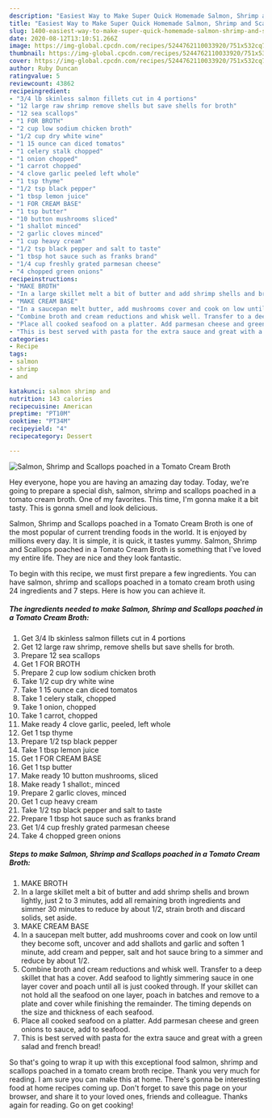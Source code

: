 ```yaml
---
description: "Easiest Way to Make Super Quick Homemade Salmon, Shrimp and Scallops poached in a Tomato Cream Broth"
title: "Easiest Way to Make Super Quick Homemade Salmon, Shrimp and Scallops poached in a Tomato Cream Broth"
slug: 1400-easiest-way-to-make-super-quick-homemade-salmon-shrimp-and-scallops-poached-in-a-tomato-cream-broth
date: 2020-08-12T13:10:51.266Z
image: https://img-global.cpcdn.com/recipes/5244762110033920/751x532cq70/salmon-shrimp-and-scallops-poached-in-a-tomato-cream-broth-recipe-main-photo.jpg
thumbnail: https://img-global.cpcdn.com/recipes/5244762110033920/751x532cq70/salmon-shrimp-and-scallops-poached-in-a-tomato-cream-broth-recipe-main-photo.jpg
cover: https://img-global.cpcdn.com/recipes/5244762110033920/751x532cq70/salmon-shrimp-and-scallops-poached-in-a-tomato-cream-broth-recipe-main-photo.jpg
author: Ruby Duncan
ratingvalue: 5
reviewcount: 43862
recipeingredient:
- "3/4 lb skinless salmon fillets cut in 4 portions"
- "12 large raw shrimp remove shells but save shells for broth"
- "12 sea scallops"
- "1 FOR BROTH"
- "2 cup low sodium chicken broth"
- "1/2 cup dry white wine"
- "1 15 ounce can diced tomatos"
- "1 celery stalk chopped"
- "1 onion chopped"
- "1 carrot chopped"
- "4 clove garlic peeled left whole"
- "1 tsp thyme"
- "1/2 tsp black pepper"
- "1 tbsp lemon juice"
- "1 FOR CREAM BASE"
- "1 tsp butter"
- "10 button mushrooms sliced"
- "1 shallot minced"
- "2 garlic cloves minced"
- "1 cup heavy cream"
- "1/2 tsp black pepper and salt to taste"
- "1 tbsp hot sauce such as franks brand"
- "1/4 cup freshly grated parmesan cheese"
- "4 chopped green onions"
recipeinstructions:
- "MAKE BROTH"
- "In a large skillet melt a bit of butter and add shrimp shells and brown lightly, just 2 to 3 minutes, add all remaining broth ingredients and simmer 30 minutes to reduce by about 1/2, strain broth and discard solids, set aside."
- "MAKE CREAM BASE"
- "In a saucepan melt butter, add mushrooms cover and cook on low until they become soft, uncover and add shallots and garlic and soften 1 minute, add cream and pepper, salt and hot sauce bring to a simmer and reduce by about 1/2."
- "Combine broth and cream reductions and whisk well. Transfer to a deep skillet that has a cover. Add seafood to lightly simmering sauce in one layer cover and poach until all is just cooked through. If your skillet can not hold all the seafood on one layer, poach in batches and remove to a plate and cover while finishing the remainder. The timing depends on the size and thickness of each seafood."
- "Place all cooked seafood on a platter. Add parmesan cheese and green onions to sauce,  add to seafood."
- "This is best served with pasta for the extra sauce and great with a green salad and french bread!"
categories:
- Recipe
tags:
- salmon
- shrimp
- and

katakunci: salmon shrimp and 
nutrition: 143 calories
recipecuisine: American
preptime: "PT10M"
cooktime: "PT34M"
recipeyield: "4"
recipecategory: Dessert

---
```



![Salmon, Shrimp and Scallops poached in a Tomato Cream Broth](https://img-global.cpcdn.com/recipes/5244762110033920/751x532cq70/salmon-shrimp-and-scallops-poached-in-a-tomato-cream-broth-recipe-main-photo.jpg)

Hey everyone, hope you are having an amazing day today. Today, we're going to prepare a special dish, salmon, shrimp and scallops poached in a tomato cream broth. One of my favorites. This time, I'm gonna make it a bit tasty. This is gonna smell and look delicious.



Salmon, Shrimp and Scallops poached in a Tomato Cream Broth is one of the most popular of current trending foods in the world. It is enjoyed by millions every day. It is simple, it is quick, it tastes yummy. Salmon, Shrimp and Scallops poached in a Tomato Cream Broth is something that I've loved my entire life. They are nice and they look fantastic.


To begin with this recipe, we must first prepare a few ingredients. You can have salmon, shrimp and scallops poached in a tomato cream broth using 24 ingredients and 7 steps. Here is how you can achieve it.

<!--inarticleads1-->

##### The ingredients needed to make Salmon, Shrimp and Scallops poached in a Tomato Cream Broth:

1. Get 3/4 lb skinless salmon fillets cut in 4 portions
1. Get 12 large raw shrimp, remove shells but save shells for broth.
1. Prepare 12 sea scallops
1. Get 1 FOR BROTH
1. Prepare 2 cup low sodium chicken broth
1. Take 1/2 cup dry white wine
1. Take 1 15 ounce can diced tomatos
1. Take 1 celery stalk, chopped
1. Take 1 onion, chopped
1. Take 1 carrot, chopped
1. Make ready 4 clove garlic, peeled, left whole
1. Get 1 tsp thyme
1. Prepare 1/2 tsp black pepper
1. Take 1 tbsp lemon juice
1. Get 1 FOR CREAM BASE
1. Get 1 tsp butter
1. Make ready 10 button mushrooms, sliced
1. Make ready 1 shallot:, minced
1. Prepare 2 garlic cloves, minced
1. Get 1 cup heavy cream
1. Take 1/2 tsp black pepper and salt to taste
1. Prepare 1 tbsp hot sauce such as franks brand
1. Get 1/4 cup freshly grated parmesan cheese
1. Take 4 chopped green onions




<!--inarticleads2-->

##### Steps to make Salmon, Shrimp and Scallops poached in a Tomato Cream Broth:

1. MAKE BROTH
1. In a large skillet melt a bit of butter and add shrimp shells and brown lightly, just 2 to 3 minutes, add all remaining broth ingredients and simmer 30 minutes to reduce by about 1/2, strain broth and discard solids, set aside.
1. MAKE CREAM BASE
1. In a saucepan melt butter, add mushrooms cover and cook on low until they become soft, uncover and add shallots and garlic and soften 1 minute, add cream and pepper, salt and hot sauce bring to a simmer and reduce by about 1/2.
1. Combine broth and cream reductions and whisk well. Transfer to a deep skillet that has a cover. Add seafood to lightly simmering sauce in one layer cover and poach until all is just cooked through. If your skillet can not hold all the seafood on one layer, poach in batches and remove to a plate and cover while finishing the remainder. The timing depends on the size and thickness of each seafood.
1. Place all cooked seafood on a platter. Add parmesan cheese and green onions to sauce,  add to seafood.
1. This is best served with pasta for the extra sauce and great with a green salad and french bread!




So that's going to wrap it up with this exceptional food salmon, shrimp and scallops poached in a tomato cream broth recipe. Thank you very much for reading. I am sure you can make this at home. There's gonna be interesting food at home recipes coming up. Don't forget to save this page on your browser, and share it to your loved ones, friends and colleague. Thanks again for reading. Go on get cooking!
